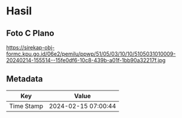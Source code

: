 # Hasil

## Foto C Plano

https://sirekap-obj-formc.kpu.go.id/06e2/pemilu/ppwp/51/05/03/10/10/5105031010009-20240214-155514--15fe0df6-10c8-439b-a01f-1bb90a32217f.jpg


## Metadata

| Key        | Value               |
| ---------- | ------------------- |
| Time Stamp | 2024-02-15 07:00:44 |



